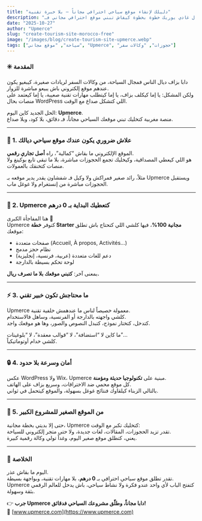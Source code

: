 ```yaml
---
title: "دليلك لإنشاء موقع سياحي احترافي مجاناً – بلا خبرة تقنية"
description: "بغيتي تطلق موقع سياحي كيحجز وكيبيع بلا صداع ديال الكود ولا التكاليف؟ هاد المقال غادي يوريك خطوة بخطوة كيفاش تبني موقع احترافي مجاني فـ Upmerce، وتخليه يخدم معاك 24/7."
date: "2025-10-27"
author: "Upmerce"
slug: "create-tourism-site-morocco-free"
image: "/images/blog/create-tourism-site-upmerce.webp"
tags: ["سياحة", "موقع مجاني", "Upmerce", "حجوزات", "وكالات سفر"]
---
```


### ✳️ المقدمة  

دابا بزاف ديال الناس فمجال السياحة، من وكالات السفر لريادات صغيرة، كيبغيو يكون عندهم موقع إلكتروني باش يبيعو مباشرة للزوار.  
ولكن المشكل: يا إما كيكلف بزاف، يا إما كيتطلب مهارات تقنية صعيبة، يا إما كيعتمد على منصات بحال WordPress اللي كتشكل صداع مع الوقت.  

الحل الجديد كاين اليوم: **Upmerce**.  
منصة مغربية كتخليك تبني موقعك السياحي مجاناً، فـ دقائق، بلا كود، وبلا صداع.

---

### 🧩 1. علاش ضروري يكون عندك موقع سياحي ديالك  

الموقع الإلكتروني ما بقاش “كمالية”، راه **أصل تجاري رقمي**.  
هو اللي كيعطي المصداقية، وكيخليك تجمع الحجوزات مباشرة، بلا ما تبقى تابع بوكينغ ولا منصات كتخنقك بالعمولات.

مثلاً، رائد صغير فمراكش ولا وكيل فـ شفشاون يقدر يدير موقعه بـ Upmerce ويستقبل الحجوزات مباشرة من إنستغرام ولا غوغل ماب.

---

### 💸 2. Upmerce كتعطيك البداية بـ 0 درهم  

هنا المفاجأة الكبرى 🎁  
Upmerce كتوفر **خطة Starter مجانية 100%**، فيها كلشي اللي كتحتاج باش تطلق موقعك:  
- صفحات متعددة (Accueil, À propos, Activités...)  
- نظام حجز مدمج  
- دعم للغات متعددة (عربية، فرنسية، إنجليزية)  
- لوحة تحكم بسيطة بالدارجة  

بمعنى آخر: **كتبني موقعك بلا ما تصرف ريال.**

---

### ⚡️ 3. ما محتاجش تكون خبير تقني  

Upmerce معمولة خصيصاً لناس ما عندهمش خلفية تقنية.  
كلشي واجهته بالدارجة أو الفرنسية، وساهل فالاستخدام.  
كتدخل، كتختار نموذج، كتبدل النصوص والصور، وها هو موقعك واجد.

ما كاين لا “استضافة”، لا “قوالب معقدة”، لا “بلوغينات”…  
كلشي خدام أوتوماتيكياً.

---

### 🔒 4. أمان وسرعة بلا حدود  

عكس WordPress ولا Wix، Upmerce مبنية على **تكنولوجيا حديثة ومؤمنة**.  
كل موقع محمي ضد الاختراقات، وسريع بزاف على الهاتف.  
بالتالي الزبناء كيلقاوك فنتائج غوغل بسهولة، والموقع كيتحمل في ثواني.

---

### 🚀 5. من الموقع الصغير للمشروع الكبير  

حتى إلا بديتي بخطة مجانية، Upmerce كتخليك تكبر مع الوقت:  
تقدر تزيد الحجوزات، المقالات، لغات جديدة، ولا حتى متجر إلكتروني للسياحة.  
يعني، كتطلق موقع صغير اليوم، وغداً تولي وكالة رقمية كبيرة.

---

### 🧭 الخلاصة  

اليوم ما بقاش عذر.  
تقدر تطلق موقع سياحي احترافي بـ **0 درهم**، بلا مهارات تقنية، وبواجهة بسيطة.  
Upmerce كتفتح الباب لأي واحد عندو فكرة ولا نشاط سياحي، باش يدخل للعالم الرقمي بثقة وسهولة.

👉 **جرب Upmerce دابا مجاناً، وطلّق مشروعك السياحي فدقائق!**  
🔗 [www.upmerce.com](https://www.upmerce.com)
